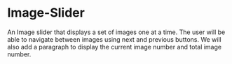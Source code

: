 # Image-Slider

 An Image slider that displays a set of images one at a time. The user will be able to navigate between images using next and previous buttons. We will also add a paragraph to display the current image number and total image number.
